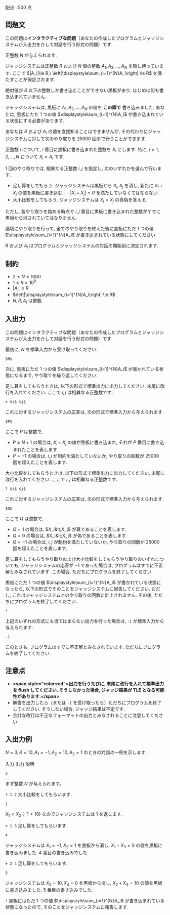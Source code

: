 配点 : $500$ 点

## 問題文

この問題は**インタラクティブな問題**（あなたの作成したプログラムとジャッジシステムが入出力を介して対話を行う形式の問題）です.

正整数 $N$ が与えられます.

ジャッジシステムは正整数 $R$ および $N$ 個の整数 $A_1,A_2,\dots ,A_N$ を隠し持っています. ここで $|A_i|\le R,\ \left|\displaystyle\sum_{i=1}^{N}A_i\right| \le R$ を満たすことが保証されます.

絶対値が $R$ 以下の整数しか書き込むことができない黒板があり, はじめは何も書き込まれていません.

ジャッジシステムは, 黒板に $A_1,A_2, \dots ,A_N$ の値を **この順で** 書き込みました. あなたは, 黒板にただ $1$ つの値 $\displaystyle\sum_{i=1}^{N}A_i$ が書き込まれている状態にする必要があります.

あなたは $R$ および $A_i$ の値を直接知ることはできませんが, その代わりにジャッジシステムに対して次のやり取りを $25000$ 回まで行うことができます.

正整数 $i$ について, $i$ 番目に黒板に書き込まれた整数を $X_i$ とします. 特に, $i=1,2,\dots ,N$ について $X_i=A_i$ です.

$1$ 回のやり取りでは, 相異なる正整数 $i,j$ を指定し, 次のいずれかを選んで行います.

- 足し算をしてもらう. ジャッジシステムは黒板から $X_i,X_j$ を消し, 新たに $X_i+X_j$ の値を黒板に書き込む.-   - $|X_i+X_j|\le R$ を満たしていなくてはならない.
- 大小比較をしてもらう. ジャッジシステムは $X_i\lt X_j$ の真偽を答える.

ただし, 各やり取りを始める時点で $i,j$ 番目に黒板に書き込まれた整数がすでに黒板から消されていてはなりません.

適切にやり取りを行って, 全てのやり取りを終えた後に黒板にただ $1$ つの値 $\displaystyle\sum_{i=1}^{N}A_i$ が書き込まれている状態にしてください.

$R$ および $A_i$ はプログラムとジャッジシステムの対話の開始前に決定されます.

## 制約

- $2\leq N\leq 1000$
- $1\leq R\leq 10^9$
- $|A_i|\leq R$
- $\left|\displaystyle\sum_{i=1}^{N}A_i\right| \le R$
- $N,R,A_i$ は整数.

## 入出力

この問題はインタラクティブな問題（あなたの作成したプログラムとジャッジシステムが入出力を介して対話を行う形式の問題）です.

最初に, $N$ を標準入力から受け取ってください.

```plain
$N$
```

次に, 黒板にただ $1$ つの値 $\displaystyle\sum_{i=1}^{N}A_i$ が書かれている状態になるまで, やり取りを繰り返してください.

足し算をしてもらうときは, 以下の形式で標準出力に出力してください. 末尾に改行を入れてください. ここで $i,j$ は相異なる正整数です.

```plain
+ $i$ $j$
```

これに対するジャッジシステムの応答は, 次の形式で標準入力から与えられます.

```plain
$P$
```

ここで $P$ は整数で, 

- $P\geq N+1$ の場合は, $X_i+X_j$ の値が黒板に書き込まれ, それが $P$ 番目に書き込まれたことを表します.
- $P=-1$ の場合は,  $i,j$ が制約を満たしていないか, やり取りの回数が $25000$ 回を超えたことを表します.

大小比較をしてもらうときは, 以下の形式で標準出力に出力してください. 末尾に改行を入れてください. ここで $i,j$ は相異なる正整数です.

```plain
? $i$ $j$
```

これに対するジャッジシステムの応答は, 次の形式で標準入力から与えられます.

```plain
$Q$
```

ここで $Q$ は整数で, 

- $Q=1$ の場合は, $X_i&lt;X_j$ が真であることを表します.
- $Q=0$ の場合は, $X_i&lt;X_j$ が偽であることを表します.
- $Q=-1$ の場合は,  $i,j$ が制約を満たしていないか, やり取りの回数が $25000$ 回を超えたことを表します.

足し算をしてもらうやり取りおよび大小比較をしてもらうやり取りのいずれについても, ジャッジシステムの応答が $-1$ であった場合は, プログラムはすでに不正解とみなされています. この場合, ただちにプログラムを終了してください.

黒板にただ $1$ つの値 $\displaystyle\sum_{i=1}^{N}A_i$ が書かれている状態になったら, 以下の形式でそのことをジャッジシステムに報告してください. ただし, これはジャッジシステムとのやり取りの回数に計上されません. その後, ただちにプログラムを終了してください.

```plain
!
```

上記のいずれの形式にも当てはまらない出力を行った場合は, `-1` が標準入力から与えられます.

```plain
-1
```

このときも, プログラムはすでに不正解とみなされています. ただちにプログラムを終了してください.

## 注意点

- **&lt;span style="color:red"&gt;出力を行うたびに, 末尾に改行を入れて標準出力を flush してください. そうしなかった場合, ジャッジ結果が TLE となる可能性があります.&lt;/span&gt;**
- 解答を出力したら（または `-1` を受け取ったら）ただちにプログラムを終了してください. そうしない場合, ジャッジ結果は不定です.
- 余計な改行は不正なフォーマットの出力とみなされることに注意してください.

## 入出力例

$N=3,R=10,A_1=-1,A_2=10,A_3=1$ のときの対話の一例を示します.

入力
出力
説明

`3`

まず整数 $N$ が与えられます。

`? 1 2`
大小比較をしてもらいます.

`1`

$X_1\lt X_2\ (-1\lt 10)$ なのでジャッジシステムは $1$ を返します. 

`+ 1 3`
足し算をしてもらいます.

`4`

ジャッジシステムは $X_1=-1,X_3=1$ を黒板から消し, $X_1+X_3=0$ の値を黒板に書き込みました. $4$ 番目の書き込みでした.

`+ 2 4`
足し算をしてもらいます.

`5`

ジャッジシステムは $X_2=10,X_4=0$ を黒板から消し, $X_2+X_4=10$ の値を黒板に書き込みました. $5$ 番目の書き込みでした.

`!`
黒板にはただ $1$ つの値 $\displaystyle\sum_{i=1}^{N}A_i$ が書き込まれている状態になったので, そのことをジャッジシステムに報告します.